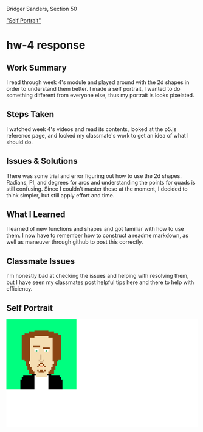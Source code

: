 Bridger Sanders, Section 50

["Self Portrait"](https://bridger-sanders.github.io/120-work/hw-4)

# hw-4 response

## Work Summary

I read through week 4's module and played around with the 2d shapes in order to understand them better. I made a self portrait, I wanted to do something different from everyone else, thus my portrait is looks pixelated.

## Steps Taken

I watched week 4's videos and read its contents, looked at the p5.js reference page, and looked my classmate's
work to get an idea of what I should do.

## Issues & Solutions

There was some trial and error figuring out how to use the 2d shapes. Radians, PI, and degrees for arcs and understanding the points for quads is still confusing. Since I couldn't master these at the moment, I decided to think simpler, but still apply effort and time.

## What I Learned

I learned of new functions and shapes and got familiar with how to use them. I now have to remember how to construct a readme markdown, as well as maneuver through github to post this correctly.

## Classmate Issues

I'm honestly bad at checking the issues and helping with resolving them, but I have seen my classmates post helpful tips here and there to help with efficiency.

## Self Portrait

![Self Portait](images/20181602_self_portrait.png)

